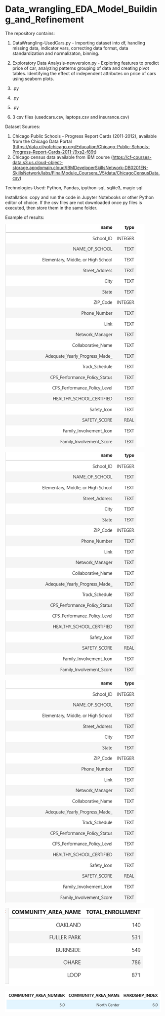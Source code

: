 # Data_wrangling_EDA_Model_Building_and_Refinement

The repository contains:
1. DataWrangling-UsedCars.py - Importing dataset into df, handling missing data, indicator vars, correcting data format, data standardization and normalizaton, binning.
2. Exploratory Data Analysis-newversion.py - Exploring features to predict price of car, analyzing patterns grouping of data and creating pivot tables. Identifying the effect of independent attributes on price of cars using seaborn plots.
3. .py
4.  .py
5.  .py


7. 3 csv files (usedcars.csv, laptops.csv and insurance.csv)

Dataset Sources: 
1. Chicago Public Schools - Progress Report Cards (2011-2012), available from the Chicago Data Portal (https://data.cityofchicago.org/Education/Chicago-Public-Schools-Progress-Report-Cards-2011-/9xs2-f89t)
2. Chicago census data available from IBM course (https://cf-courses-data.s3.us.cloud-object-storage.appdomain.cloud/IBMDeveloperSkillsNetwork-DB0201EN-SkillsNetwork/labs/FinalModule_Coursera_V5/data/ChicagoCensusData.csv)

Technologies Used: Python, Pandas, ipython-sql, sqlite3, magic sql

Installation: copy and run the code in Jupyter Notebooks or other Python editor of choice. If the csv files are not downloaded once py files is executed, then store them in the same folder.

Example of results:

![Data_wrangling_bins](https://github.com/natvnu/SQL-for-Data-Science/blob/main/table%20columns.png?raw=true
)

![Data_wrangling_handling_null_values](https://github.com/natvnu/SQL-for-Data-Science/blob/main/table%20columns.png?raw=true
)

![EDA_regplot_used_cars](https://github.com/natvnu/SQL-for-Data-Science/blob/main/table%20columns.png?raw=true
)

![EDA_boxplot_used_cars](https://github.com/natvnu/SQL-for-Data-Science/blob/main/enrollment.png?raw=true)

![EDA_heat_plot_used_cars](https://github.com/natvnu/SQL-for-Data-Science/blob/main/Hardship%20index.png?raw=true)






